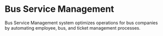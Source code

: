 # Bus Service Management

Bus Service Management system optimizes operations for bus companies by automating employee, bus, and ticket management processes.

